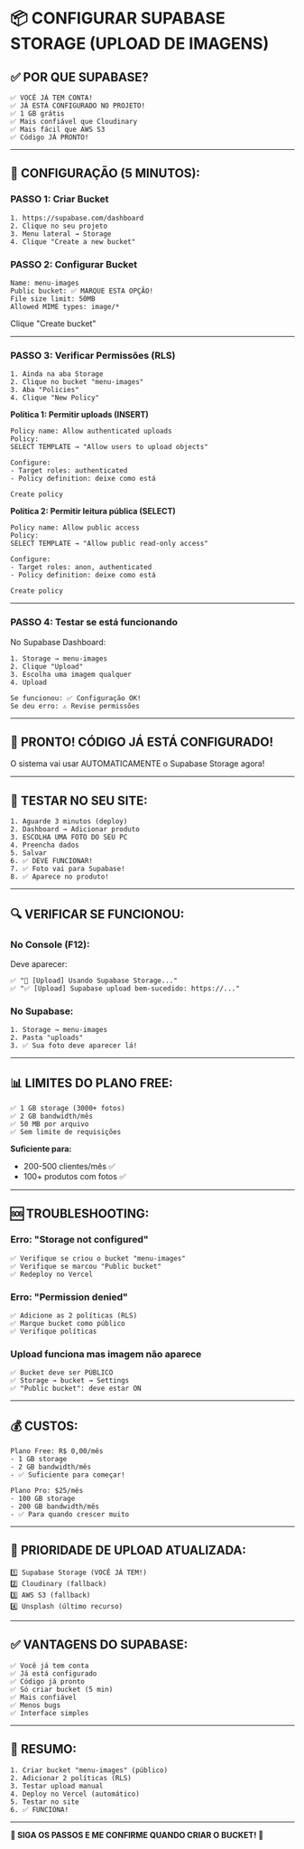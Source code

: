 # 📦 CONFIGURAR SUPABASE STORAGE (UPLOAD DE IMAGENS)

## ✅ **POR QUE SUPABASE?**

```
✅ VOCÊ JÁ TEM CONTA!
✅ JÁ ESTÁ CONFIGURADO NO PROJETO!
✅ 1 GB grátis
✅ Mais confiável que Cloudinary
✅ Mais fácil que AWS S3
✅ Código JÁ PRONTO!
```

---

## 🚀 **CONFIGURAÇÃO (5 MINUTOS):**

### **PASSO 1: Criar Bucket**

```
1. https://supabase.com/dashboard
2. Clique no seu projeto
3. Menu lateral → Storage
4. Clique "Create a new bucket"
```

### **PASSO 2: Configurar Bucket**

```
Name: menu-images
Public bucket: ✅ MARQUE ESTA OPÇÃO!
File size limit: 50MB
Allowed MIME types: image/*
```

Clique "Create bucket"

---

### **PASSO 3: Verificar Permissões (RLS)**

```
1. Ainda na aba Storage
2. Clique no bucket "menu-images"
3. Aba "Policies"
4. Clique "New Policy"
```

**Política 1: Permitir uploads (INSERT)**
```
Policy name: Allow authenticated uploads
Policy: 
SELECT TEMPLATE → "Allow users to upload objects"

Configure:
- Target roles: authenticated
- Policy definition: deixe como está

Create policy
```

**Política 2: Permitir leitura pública (SELECT)**
```
Policy name: Allow public access
Policy:
SELECT TEMPLATE → "Allow public read-only access"

Configure:
- Target roles: anon, authenticated
- Policy definition: deixe como está

Create policy
```

---

### **PASSO 4: Testar se está funcionando**

No Supabase Dashboard:

```
1. Storage → menu-images
2. Clique "Upload"
3. Escolha uma imagem qualquer
4. Upload

Se funcionou: ✅ Configuração OK!
Se deu erro: ⚠️ Revise permissões
```

---

## 🎯 **PRONTO! CÓDIGO JÁ ESTÁ CONFIGURADO!**

O sistema vai usar AUTOMATICAMENTE o Supabase Storage agora!

---

## 🧪 **TESTAR NO SEU SITE:**

```
1. Aguarde 3 minutos (deploy)
2. Dashboard → Adicionar produto
3. ESCOLHA UMA FOTO DO SEU PC
4. Preencha dados
5. Salvar
6. ✅ DEVE FUNCIONAR!
7. ✅ Foto vai para Supabase!
8. ✅ Aparece no produto!
```

---

## 🔍 **VERIFICAR SE FUNCIONOU:**

### **No Console (F12):**

Deve aparecer:
```
✅ "📸 [Upload] Usando Supabase Storage..."
✅ "✅ [Upload] Supabase upload bem-sucedido: https://..."
```

### **No Supabase:**

```
1. Storage → menu-images
2. Pasta "uploads"
3. ✅ Sua foto deve aparecer lá!
```

---

## 📊 **LIMITES DO PLANO FREE:**

```
✅ 1 GB storage (3000+ fotos)
✅ 2 GB bandwidth/mês
✅ 50 MB por arquivo
✅ Sem limite de requisições
```

**Suficiente para:**
- 200-500 clientes/mês ✅
- 100+ produtos com fotos ✅

---

## 🆘 **TROUBLESHOOTING:**

### **Erro: "Storage not configured"**

```
✅ Verifique se criou o bucket "menu-images"
✅ Verifique se marcou "Public bucket"
✅ Redeploy no Vercel
```

### **Erro: "Permission denied"**

```
✅ Adicione as 2 políticas (RLS)
✅ Marque bucket como público
✅ Verifique políticas
```

### **Upload funciona mas imagem não aparece**

```
✅ Bucket deve ser PÚBLICO
✅ Storage → bucket → Settings
✅ "Public bucket": deve estar ON
```

---

## 💰 **CUSTOS:**

```
Plano Free: R$ 0,00/mês
- 1 GB storage
- 2 GB bandwidth/mês
- ✅ Suficiente para começar!

Plano Pro: $25/mês
- 100 GB storage
- 200 GB bandwidth/mês
- ✅ Para quando crescer muito
```

---

## 🎯 **PRIORIDADE DE UPLOAD ATUALIZADA:**

```
1️⃣ Supabase Storage (VOCÊ JÁ TEM!)
2️⃣ Cloudinary (fallback)
3️⃣ AWS S3 (fallback)
4️⃣ Unsplash (último recurso)
```

---

## ✅ **VANTAGENS DO SUPABASE:**

```
✅ Você já tem conta
✅ Já está configurado
✅ Código já pronto
✅ Só criar bucket (5 min)
✅ Mais confiável
✅ Menos bugs
✅ Interface simples
```

---

## 🎉 **RESUMO:**

```
1. Criar bucket "menu-images" (público)
2. Adicionar 2 políticas (RLS)
3. Testar upload manual
4. Deploy no Vercel (automático)
5. Testar no site
6. ✅ FUNCIONA!
```

---

**🚀 SIGA OS PASSOS E ME CONFIRME QUANDO CRIAR O BUCKET! 💪**
